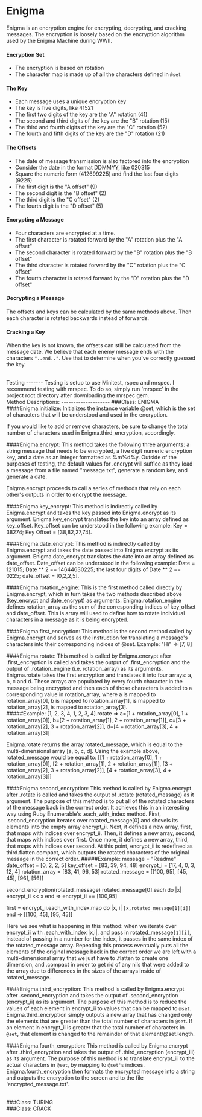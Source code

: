 Enigma
=======

Enigma is an encryption engine for encrypting, decrypting, and cracking
messages. The encryption is loosely based on the encryption algorithm used by the Enigma Machine during WWII.

#### Encryption Set

* The encryption is based on rotation
* The character map is made up of all the
characters defined in `@set`

#### The Key

* Each message uses a unique encryption key
* The key is five digits, like 41521
* The first two digits of the key are the "A" rotation (41)
* The second and third digits of the key are the "B" rotation (15)
* The third and fourth digits of the key are the "C" rotation (52)
* The fourth and fifth digits of the key are the "D" rotation (21)

#### The Offsets

* The date of message transmission is also factored into the encryption
* Consider the date in the format DDMMYY, like 020315
* Square the numeric form (412699225) and find the last four digits (9225)
* The first digit is the "A offset" (9)
* The second digit is the "B offset" (2)
* The third digit is the "C offset" (2)
* The fourth digit is the "D offset" (5)

#### Encrypting a Message

* Four characters are encrypted at a time.
* The first character is rotated forward by the "A" rotation plus the "A offset"
* The second character is rotated forward by the "B" rotation plus the "B offset"
* The third character is rotated forward by the "C" rotation plus the "C offset"
* The fourth character is rotated forward by the "D" rotation plus the "D offset"

#### Decrypting a Message

The offsets and keys can be calculated by the same methods above. Then each character is rotated backwards instead of forwards.

#### Cracking a Key

When the key is not known, the offsets can still be calculated from the message
date. We believe that each enemy message ends with the characters `"..end.."`. Use that to determine when you've correctly guessed the key.

<br>
Testing
-------
Testing is setup to use Minitest, rspec and mrspec. I recommend testing with mrspec. To do so, simply run 'mrspec' in the project root directory after downloading the mrspec gem.

<br>
Method Descriptions:
--------------------
###Class: ENIGMA
####Enigma.initialize:
Initializes the instance variable @set, which is the set of characters that will be understood and used in the encryption.

If you would like to add or remove characters, be sure to change the total number of characters used in Enigma.third_encryption, accordingly.

####Enigma.encrypt:
This method takes the following three arguments: a string message that needs to be encrypted, a five digit numeric encryption key, and a date as an integer formatted as %m%d%y.  Outside of the purposes of testing, the default values for .encrypt will suffice as they load a message from a file named "message.txt", generate a random key, and generate a date.

Enigma.encrypt proceeds to call a series of methods that rely on each other's outputs in order to encrypt the message.

####Enigma.key_encrypt:
This method is indirectly called by Enigma.encrypt and takes the key passed into Enigma.encrypt as its argument. Enigma.key_encrypt translates the key into an array defined as key_offset.  Key_offset can be understood in the following example: Key = 38274; Key Offset = [38,82,27,74].

####Enigma.date_encrypt:
This method is indirectly called by Enigma.encrypt and takes the date passed into Enigma.encrypt as its argument. Enigma.date_encrypt translates the date into an array defined as date_offset. Date_offset can be understood in the following example: Date = 121015; Date ** 2 == 14644630225; the last four digits of Date ** 2 == 0225; date_offset = [0,2,2,5].

####Enigma.rotation_engine:
This is the first method called directly by Enigma.encrypt, which in turn takes the two methods described above (key_encrypt and date_encrypt) as arguments. Enigma.rotation_engine defines rotation_array as the sum of the corresponding indices of key_offset and date_offset. This is array will used to define how to rotate individual characters in a message as it is being encrypted.

####Enigma.first_encryption:
This method is the second method called by Enigma.encrypt and serves as the instruction for translating a message's characters into their corresponding indices of @set. Example: "Hi" => [7, 8]

####Enigma.rotate:
This method is called by Enigma.encrypt after .first_encryption is called and takes the output of .first_encryption and the output of .rotation_engine (i.e. rotation_array) as its arguments. Enigma.rotate takes the first encryption and translates it into four arrays: a, b, c and d.  These arrays are populated by every fourth character in the message being encrypted and then each of those characters is added to a corresponding value in rotation_array, where a is mapped to rotation_array[0], b is mapped to rotation_array[1], is mapped to rotation_array[2], is mapped to rotation_array[3].  
#####Example:
[1, 2, 3, 4, 1, 2, 3, 4].rotate => a=[1 + rotation_array[0], 1 + rotation_array[0]], b=[2 + rotation_array[1], 2 + rotation_array[1]], c=[3 + rotation_array[2], 3 + rotation_array[2]], d=[4 + rotation_array[3], 4 + rotation_array[3]]

Enigma.rotate returns the array rotated_message, which is equal to the multi-dimensional array [a, b, c, d].  Using the example above, rotated_message would be equal to:
[[1 + rotation_array[0], 1 + rotation_array[0]], [2 + rotation_array[1], 2 + rotation_array[1]], [3 + rotation_array[2], 3 + rotation_array[2]], [4 + rotation_array[3], 4 + rotation_array[3]]]

####Enigma.second_encryption:
This method is called by Enigma.encrypt after .rotate is called and takes the output of .rotate (rotated_message) as it argument. The purpose of this method is to put all of the rotated characters of the message back in the correct order. It achieves this in an interesting way using Ruby Enumerable's .each_with_index method.  First, .second_encryption iterates over rotated_message[0] and shovels its elements into the empty array encrypt_ii.  Next, it defines a new array, first, that maps with indices over encrypt_ii. Then, it defines a new array, second, that maps with indices over first. Once more, it defines a new array, third, that maps with indices over second.  At this point, encrypt_ii is redefined as third.flatten.compact, which outputs the rotated characters of the original message in the correct order.
#####Example:
message = "Readme"
date_offset = [0, 2, 2, 5]
key_offset = [83, 39, 94, 48]
encrypt_i = [17, 4, 0, 3, 12, 4]
rotation_array = [83, 41, 96, 53]
rotated_message = [[100, 95], [45, 45], [96], [56]]

second_encryption(rotated_message)
  rotated_message[0].each do |x|
    encrypt_ii << x
  end
  => encrypt_ii == [100,95]

  first = encrypt_ii.each_with_index.map do |x, i|
    `[x,rotated_message[1][i]]`
  end
  => [[100, 45], [95, 45]]

Here we see what is happening in this method: when we iterate over encrypt_ii with .each_with_index |x,i|, and pass in rotated_message`[1][i]`, instead of passing in a number for the index, it passes in the same index of the rotated_message array. Repeating this process eventually puts all the elements of the original message back in the correct order we are left with a multi-dimensional array that we just have to .flatten to create one dimension, and .compact in order to get rid of any nils that were added to the array due to differences in the sizes of the arrays inside of rotated_message.

####Enigma.third_encryption:
This method is called by Enigma.encrypt after .second_encryption and takes the output of .second_encryption (encrypt_ii) as its argument. The purpose of this method is to reduce the values of each element in encrypt_ii to values that can be mapped to `@set`. Enigma.third_encryption simply outputs a new array that has changed only the elements that are greater than the total number of characters in `@set`. If an element in encrypt_ii is greater that the total number of characters in `@set`, that element is changed to the remainder of that element/@set.length.

####Enigma.fourth_encryption:
This method is called by Enigma.encrypt after .third_encryption and takes the output of .third_encryption (encrypt_iii) as its argument. The purpose of this method is to translate encrypt_iii to the actual characters in `@set`, by mapping to `@set's` indices. Enigma.fourth_encryption  then formats the encrypted message into a string and outputs the encryption to the screen and to the file 'encrypted_message.txt'.

<br>
###Class: TURING

<br>
###Class: CRACK
